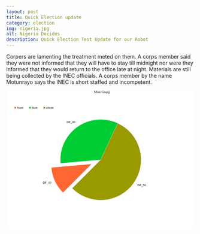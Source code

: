 ```yaml
---
layout: post
title: Quick Election update
category: election
img: nigeria.jpg
alt: Nigeria Decides
description: Quick Election Test Update for our Robot
---
```




Corpers are lamenting the treatment meted on them. A corps member said they were not informed that they will have to stay till midnight nor were they informed that they would return to the office late at night. Materials are still being collected by the INEC officials. A corps member by the name Motunrayo says the INEC is short staffed and incompetent.


<svg viewBox='0 0 884 650' xmlns='http://www.w3.org/2000/svg' xmlns:xlink='http://www.w3.org/1999/xlink' xml:space='preserve'><g font-family='sans-serif' font-size='11px' fill='none' fill-rule='evenodd' stroke-linecap='square'><rect id='b1' x='0' y='0' width='884' height='650'/><use xlink:href='#b1' fill='#ffffff'/><path id='b2' stroke-linecap='butt' d='M254.219,341.972 A189,189 0 0 1 522.375,154.208 L442.5,325.5 L254.219,341.972 Z'/><use xlink:href='#b2' fill='#00cc33' stroke='#ffffff' stroke-opacity='0.498'/><path id='b3' stroke-linecap='butt' d='M265.857,479.143 A189,189 0 0 1 211.219,361.972 L399.5,345.5 L265.857,479.143 Z'/><use xlink:href='#b3' fill='#ff6633' stroke='#ffffff' stroke-opacity='0.498'/><path id='b4' stroke-linecap='butt' d='M522.375,154.208 A189,189 0 1 1 308.857,459.143 L442.5,325.5 L522.375,154.208 Z'/><use xlink:href='#b4' fill='#999900' stroke='#ffffff' stroke-opacity='0.498'/><text id='b5' style="font-family:'Arial';font-size:13px;" x='171' y='437'>DE_10</text><use xlink:href='#b5' fill='#000000'/><text id='b6' style="font-family:'Arial';font-size:13px;" x='283' y='153'>DE_30</text><use xlink:href='#b6' fill='#000000'/><text id='b7' style="font-family:'Arial';font-size:13px;" x='615' y='449'>DE_50</text><use xlink:href='#b7' fill='#000000'/><rect id='b8' x='38.5' y='77.5' width='8' height='8'/><use xlink:href='#b8' fill='#ff6633' stroke='#c0c0c0'/><text id='b9' style="font-family:'Arial';font-size:13px;" x='51' y='86'>Nure</text><use xlink:href='#b9' fill='#000000'/><rect id='b10' x='106.5' y='77.5' width='8' height='8'/><use xlink:href='#b10' fill='#00cc33' stroke='#c0c0c0'/><text id='b11' style="font-family:'Arial';font-size:13px;" x='119' y='86'>Bure</text><use xlink:href='#b11' fill='#000000'/><rect id='b12' x='174.5' y='77.5' width='8' height='8'/><use xlink:href='#b12' fill='#999900' stroke='#c0c0c0'/><text id='b13' style="font-family:'Arial';font-size:13px;" x='187' y='86'>Ahure</text><use xlink:href='#b13' fill='#000000'/><text id='b14' style="font-family: ubuntu, sans-serfi;font-size:16px;" x='411' y='13'>Mini Grapjj</text><use xlink:href='#b14' fill='#000000'/></g></svg>